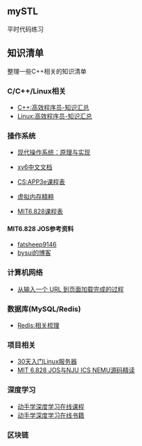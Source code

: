 ## mySTL
平时代码练习
## 知识清单
整理一些C++相关的知识清单
### C/C++/Linux相关
- [C++:高效程序员-知识汇总](https://mp.weixin.qq.com/mp/appmsgalbum?__biz=MzA4MjI3NzQ1Nw==&action=getalbum&album_id=1511180677537464321&scene=173&subscene=93&sessionid=1640530459&enterid=1640531092&from_msgid=2247501978&from_itemidx=1&count=3&nolastread=1#wechat_redirect)
- [Linux:高效程序员-知识汇总](https://mp.weixin.qq.com/mp/appmsgalbum?__biz=MzA4MjI3NzQ1Nw==&action=getalbum&album_id=1571518469139988480&scene=21#wechat_redirect)

### 操作系统
- [现代操作系统：原理与实现](https://ipads.se.sjtu.edu.cn/mospi/)
- [xv6中文文档](https://th0ar.gitbooks.io/xv6-chinese/content/index.html)
- [CS:APP3e课程表](http://www.cs.cmu.edu/afs/cs/academic/class/15213-f15/www/schedule.html)

- [虚拟内存精粹](https://zhuanlan.zhihu.com/p/370092684)


- [MIT6.828课程表](https://pdos.csail.mit.edu/6.828/2018/schedule.html)
#### MIT6.828 JOS参考资料
- [fatsheep9146](https://www.cnblogs.com/fatsheep9146/category/769143.html)
- [bysui的博客](https://blog.csdn.net/bysui/category_6232831.html)

### 计算机网络
- [从输入一个 URL 到页面加载完成的过程](https://imageslr.com/2020/02/26/what-happens-when-you-type-in-a-url.html)

### 数据库(MySQL/Redis)
- [Redis:相关梳理](http://erdengk.top/tags/redis)


### 项目相关
- [30天入门Linux服务器](https://zhuanlan.zhihu.com/p/450050315)
- [MIT 6.828 JOS与NJU ICS NEMU源码精读](https://knowledgehive.github.io/6.828/?utm_source=wechat_session&utm_medium=social&utm_oi=823171405226078208#mit-6828-jos)


### 深度学习
- [动手学深度学习在线课程](https://courses.d2l.ai/zh-v2/)
- [动手学深度学习在线书籍](https://zh-v2.d2l.ai/chapter_preface/index.html)

### 区块链
